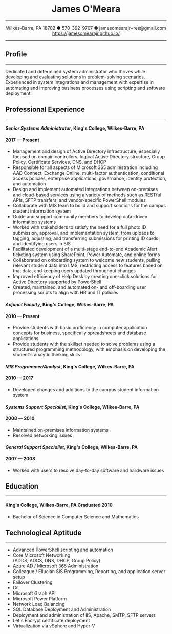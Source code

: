 
<div align=center><h1>James O'Meara</h1></div>

---

<div align=center>Wilkes-Barre, PA 18702 ● 570-392-9707 ● jamesomearajr+res@gmail.com<br>
<a href="https://jamesomearajr.github.io/">https://jamesomearajr.github.io/</a></div>

---

## Profile

---

Dedicated and determined system administrator who thrives while
developing and evaluating solutions in problem-solving scenarios.
Experienced in system integrations and management with expertise in
automating and improving business processes using scripting and software
deployment.

## Professional Experience

---

#### *Senior Systems Administrator*, **King's College**, Wilkes-Barre, PA 
#### **2017 — Present**
-   Management and design of Active Directory infrastructure, especially
    focused on domain controllers, logical Active Directory structure,
    Group Policy, Certificate Services, DNS, and DHCP
-   Responsible for all aspects of Microsoft 365 administration
    including AAD Connect, Exchange Online, multi-factor authentication,
    conditional access policies, enterprise applications, governance,
    identity protection, and automation
-   Design and implement automated integrations between on-premises and
    cloud-based services using a variety of methods such as RESTful
    APIs, SFTP transfers, and vendor-specific PowerShell modules
-   Collaborate with MIS team to build and support solutions for the
    campus student information system
-   Guide and support community members to develop data-driven
    information systems
-   Worked with stakeholders to satisfy the need for a full photo ID
    submission, approval, and implementation system, from uploads to
    tagging, adjusting, and transferring submissions for printing ID
    cards and identifying users in SIS
-   Facilitated development of a multi-stage end-to-end Academic Alert
    ticketing system using SharePoint, Power Automate, and online forms
-   Collaborated on onboarding system to welcome new students, pulling
    relevant student data into LMS, restricting access to features based
    on that data, and keeping users updated throughout changes
-   Improved efficiency of Help Desk by creating one-click solutions for
    Active Directory supported by PowerShell
-   Created, maintained, and automated on- and off-boarding user
    processing scripts to align with HR and IT policies

#### *Adjunct Faculty*, **King's College**, Wilkes-Barre, PA 
#### **2010 — Present**
-   Provide students with basic proficiency in computer application
    concepts for business, specifically spreadsheets and database
    applications
-   Provide students with the skillset needed to solve problems using a
    structured programming methodology, with emphasis on developing the
    student's analytic thinking skills

#### *MIS Programmer/Analyst*, **King's College**, Wilkes-Barre, PA 
#### **2010 — 2017**
-   Developed changes and additions to the campus student information
    system

#### *Systems Support Specialist*, **King's College**, Wilkes-Barre, PA 
#### **2008 — 2010**
-   Maintained on-premises information systems
-   Resolved networking issues

#### *General Support Specialist*, **King's College**, Wilkes-Barre, PA 
#### **2007 — 2008**
-   Worked with users to resolve day-to-day software and hardware issues

## Education

---

#### King's College, Wilkes-Barre, PA Graduated 2010
-   Bachelor of Science in Computer Science and Mathematics

## Technological Aptitude

---

-   Advanced PowerShell scripting and automation
-   Core Microsoft Networking\
    (ADDS, ADCS, DNS, DHCP, Group Policy)
-   Azure AD / Microsoft 365 Administration
-   Colleague / Ellucian SIS Programming, Reporting, and application
    server setup
-   Failover Clustering
-   Git
-   Microsoft Graph API
-   Microsoft Power Platform
-   Network Load Balancing
-   SQL Database Deployment and Administration
-   Deployment and administration of IIS, Apache, SMTP, SFTP servers
-   Let's Encrypt certificate deployment
-   Virtualization via vSphere and Hyper-V
